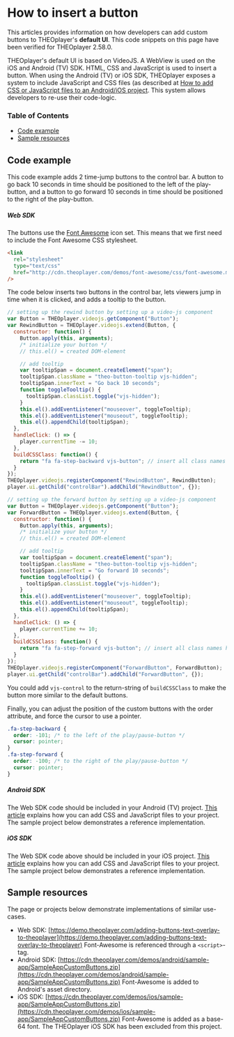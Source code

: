 # How to insert a button

This articles provides information on how developers can add custom buttons to THEOplayer's **default UI**. This code snippets on this page have been verified for THEOplayer 2.58.0.

THEOplayer's default UI is based on VideoJS. A WebView is used on the iOS and Android (TV) SDK. HTML, CSS and JavaScript is used to insert a button.
When using the Android (TV) or iOS SDK, THEOplayer exposes a system to include JavaScript and CSS files (as described at [How to add CSS or JavaScript files to an Android/iOS project](../../faq/01-how-to-add-css-or-javascript-files-to-android-ios.md). This system allows developers to re-use their code-logic.

### Table of Contents
- [Code example](#code-example)
- [Sample resources](#sample-resources)


## Code example

This code example adds 2 time-jump buttons to the control bar. A button to go back 10 seconds in time should be positioned to the left of the play-button, and a button to go forward 10 seconds in time should be positioned to the right of the play-button.

##### Web SDK

The buttons use the [Font Awesome](http://fontawesome.io/) icon set. This means that we first need to include the Font Awesome CSS stylesheet.

```html
<link
  rel="stylesheet"
  type="text/css"
  href="http://cdn.theoplayer.com/demos/font-awesome/css/font-awesome.min.css"
/>
```

The code below inserts two buttons in the control bar, lets viewers jump in time when it is clicked, and adds a tooltip to the button.

```js
// setting up the rewind button by setting up a video-js component
var Button = THEOplayer.videojs.getComponent("Button");
var RewindButton = THEOplayer.videojs.extend(Button, {
  constructor: function() {
    Button.apply(this, arguments);
    /* initialize your button */
    // this.el() = created DOM-element

    // add tooltip
    var tooltipSpan = document.createElement("span");
    tooltipSpan.className = "theo-button-tooltip vjs-hidden";
    tooltipSpan.innerText = "Go back 10 seconds";
    function toggleTooltip() {
      tooltipSpan.classList.toggle("vjs-hidden");
    }
    this.el().addEventListener("mouseover", toggleTooltip);
    this.el().addEventListener("mouseout", toggleTooltip);
    this.el().appendChild(tooltipSpan);
  },
  handleClick: () => {
    player.currentTime -= 10;
  },
  buildCSSClass: function() {
    return "fa fa-step-backward vjs-button"; // insert all class names here
  }
});
THEOplayer.videojs.registerComponent("RewindButton", RewindButton);
player.ui.getChild("controlBar").addChild("RewindButton", {});

// setting up the forward button by setting up a video-js component
var Button = THEOplayer.videojs.getComponent("Button");
var ForwardButton = THEOplayer.videojs.extend(Button, {
  constructor: function() {
    Button.apply(this, arguments);
    /* initialize your button */
    // this.el() = created DOM-element

    // add tooltip
    var tooltipSpan = document.createElement("span");
    tooltipSpan.className = "theo-button-tooltip vjs-hidden";
    tooltipSpan.innerText = "Go forward 10 seconds";
    function toggleTooltip() {
      tooltipSpan.classList.toggle("vjs-hidden");
    }
    this.el().addEventListener("mouseover", toggleTooltip);
    this.el().addEventListener("mouseout", toggleTooltip);
    this.el().appendChild(tooltipSpan);
  },
  handleClick: () => {
    player.currentTime += 10;
  },
  buildCSSClass: function() {
    return "fa fa-step-forward vjs-button"; // insert all class names here
  }
});
THEOplayer.videojs.registerComponent("ForwardButton", ForwardButton);
player.ui.getChild("controlBar").addChild("ForwardButton", {});
```

You could add `vjs-control` to the return-string of `buildCSSClass` to make the button more similar to the default buttons.

Finally, you can adjust the position of the custom buttons with the order attribute, and force the cursor to use a pointer.

```css
.fa-step-backward {
  order: -101; /* to the left of the play/pause-button */
  cursor: pointer;
}
.fa-step-forward {
  order: -100; /* to the right of the play/pause-button */
  cursor: pointer;
}
```

##### Android SDK

The Web SDK code should be included in your Android (TV) project. [This article](../../faq/01-how-to-add-css-or-javascript-files-to-android-ios.md) explains how you can add CSS and JavaScript files to your project. The sample project below demonstrates a reference implementation.

##### iOS SDK

The Web SDK code above should be included in your iOS project. [This article](../../faq/01-how-to-add-css-or-javascript-files-to-android-ios.md) explains how you can add CSS and JavaScript files to your project. The sample project below demonstrates a reference implementation.

## Sample resources

The page or projects below demonstrate implementations of similar use-cases.

- Web SDK: [https://demo.theoplayer.com/adding-buttons-text-overlay-to-theoplayer](https://demo.theoplayer.com/adding-buttons-text-overlay-to-theoplayer)
  Font-Awesome is referenced through a `<script>`-tag.
- Android SDK: [https://cdn.theoplayer.com/demos/android/sample-app/SampleAppCustomButtons.zip](https://cdn.theoplayer.com/demos/android/sample-app/SampleAppCustomButtons.zip)
  Font-Awesome is added to Android's asset directory.
- iOS SDK: [https://cdn.theoplayer.com/demos/ios/sample-app/SampleAppCustomButtons.zip](https://cdn.theoplayer.com/demos/ios/sample-app/SampleAppCustomButtons.zip)
  Font-Awesome is added as a base-64 font. The THEOplayer iOS SDK has been excluded from this project.
